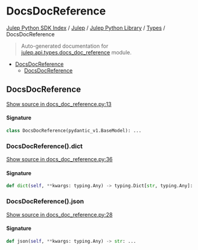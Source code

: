 # DocsDocReference

[Julep Python SDK Index](../../../README.md#julep-python-sdk-index) / [Julep](../../index.md#julep) / [Julep Python Library](../index.md#julep-python-library) / [Types](./index.md#types) / DocsDocReference

> Auto-generated documentation for [julep.api.types.docs_doc_reference](../../../../../../../julep/api/types/docs_doc_reference.py) module.

- [DocsDocReference](#docsdocreference)
  - [DocsDocReference](#docsdocreference-1)

## DocsDocReference

[Show source in docs_doc_reference.py:13](../../../../../../../julep/api/types/docs_doc_reference.py#L13)

#### Signature

```python
class DocsDocReference(pydantic_v1.BaseModel): ...
```

### DocsDocReference().dict

[Show source in docs_doc_reference.py:36](../../../../../../../julep/api/types/docs_doc_reference.py#L36)

#### Signature

```python
def dict(self, **kwargs: typing.Any) -> typing.Dict[str, typing.Any]: ...
```

### DocsDocReference().json

[Show source in docs_doc_reference.py:28](../../../../../../../julep/api/types/docs_doc_reference.py#L28)

#### Signature

```python
def json(self, **kwargs: typing.Any) -> str: ...
```